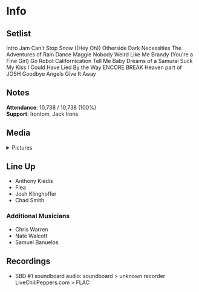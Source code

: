 # Info

## Setlist

Intro Jam
Can't Stop
Snow ((Hey Oh))
Otherside
Dark Necessities
The Adventures of Rain Dance Maggie
Nobody Weird Like Me
Brandy (You're a Fine Girl)
Go Robot
Californication
Tell Me Baby
Dreams of a Samurai
Suck My Kiss
I Could Have Lied
By the Way
ENCORE BREAK
Heaven part of JOSH
Goodbye Angels
Give It Away

## Notes

**Attendance**: 10,738 / 10,738 (100%)
<br>
**Support**: Irontom, Jack Irons

## Media 

<details>
  <summary>Pictures</summary>
  <!--<img alt="Setlist" title="Setlist" src="_.jpg" height="200" />
  <img alt="Clipping" title="Clipping" src="_.jpg" height="200" />
  <img alt="Flyer" title="Flyer" src="_.jpg" height="200" />-->
</details>

## Line Up

* Anthony Kiedis
* Flea
* Josh Klinghoffer
* Chad Smith

### Additional Musicians

* Chris Warren  
* Nate Walcott  
* Samuel Banuelos

## Recordings

* SBD #1 soundboard audio: soundboard > unknown recorder LiveChiliPeppers.com > FLAC
